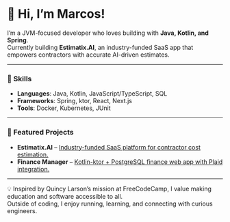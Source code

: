 # 👋 Hi, I’m Marcos!  
I’m a JVM-focused developer who loves building with **Java, Kotlin, and Spring**.  
Currently building **Estimatix.AI**, an industry-funded SaaS app that empowers contractors with accurate AI-driven estimates.

---

### 🌟 Skills
- **Languages**: Java, Kotlin, JavaScript/TypeScript, SQL  
- **Frameworks**: Spring, ktor, React, Next.js  
- **Tools**: Docker, Kubernetes, JUnit  

---

### 🚀 Featured Projects
- **Estimatix.AI** – [Industry-funded SaaS platform for contractor cost estimation. ](https://github.com/merxgrc/estimatix.ai) 
- **Finance Manager** – [Kotlin-ktor + PostgreSQL finance web app with Plaid integration.  ](https://github.com/merxgrc/Finance_Manager)

---

💡 Inspired by Quincy Larson’s mission at FreeCodeCamp, I value making education and software accessible to all.  
Outside of coding, I enjoy running, learning, and connecting with curious engineers.  




